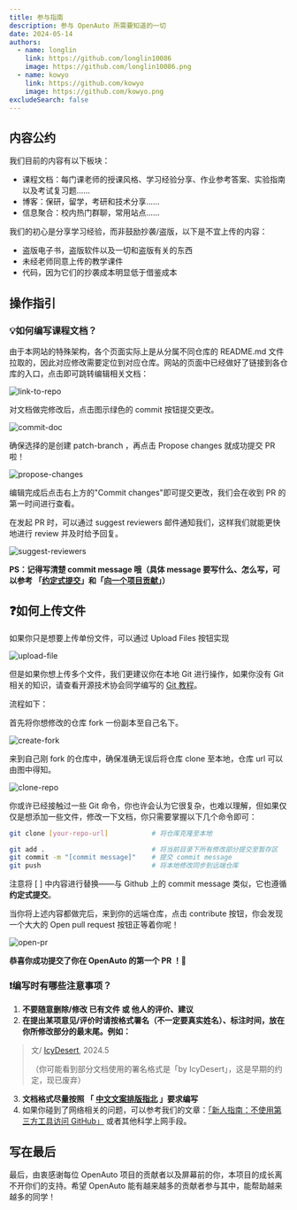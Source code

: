 ```yaml
---
title: 参与指南
description: 参与 OpenAuto 所需要知道的一切
date: 2024-05-14
authors:
  - name: longlin
    link: https://github.com/longlin10086
    image: https://github.com/longlin10086.png
  - name: kowyo
    link: https://github.com/kowyo
    image: https://github.com/kowyo.png
excludeSearch: false
---
```


## 内容公约

我们目前的内容有以下板块：

- 课程文档：每门课老师的授课风格、学习经验分享、作业参考答案、实验指南以及考试复习题……
- 博客：保研，留学，考研和技术分享……
- 信息聚合：校内热门群聊，常用站点……

我们的初心是分享学习经验，而非鼓励抄袭/盗版，以下是不宜上传的内容：

- 盗版电子书，盗版软件以及一切和盗版有关的东西
- 未经老师同意上传的教学课件
- 代码，因为它们的抄袭成本明显低于借鉴成本

## 操作指引

### 💡如何编写课程文档？

由于本网站的特殊架构，各个页面实际上是从分属不同仓库的 README.md 文件拉取的，因此对应修改需要定位到对应仓库。网站的页面中已经做好了链接到各仓库的入口，点击即可跳转编辑相关文档：

![link-to-repo](link-to-repo.png)

对文档做完修改后，点击图示绿色的 commit 按钮提交更改。

![commit-doc](commit-doc.png)

确保选择的是创建 patch-branch ，再点击 Propose changes 就成功提交 PR 啦！

![propose-changes](propose-changes.png)

编辑完成后点击右上方的"Commit changes"即可提交更改，我们会在收到 PR 的第一时间进行查看。

在发起 PR 时，可以通过 suggest reviewers 邮件通知我们，这样我们就能更快地进行 review 并及时给予回复。

![suggest-reviewers](suggest-reviewers.png)

**PS：记得写清楚 commit message 哦（具体 message 要写什么、怎么写，可以参考 「[约定式提交](https://www.conventionalcommits.org/zh-hans/v1.0.0/)」和「[向一个项目贡献](https://git-scm.com/book/zh/v2/%E5%88%86%E5%B8%83%E5%BC%8F-Git-%E5%90%91%E4%B8%80%E4%B8%AA%E9%A1%B9%E7%9B%AE%E8%B4%A1%E7%8C%AE)」）**

## ❓如何上传文件

如果你只是想要上传单份文件，可以通过 Upload Files 按钮实现

![upload-file](upload-files.png)

但是如果你想上传多个文件，我们更建议你在本地 Git 进行操作，如果你没有 Git 相关的知识，请查看开源技术协会同学编写的 [Git 教程](https://wiki.osa.moe/guide-for-beginner/git-tutorial/)。

流程如下：

首先将你想修改的仓库 fork 一份副本至自己名下。

![create-fork](create-fork.png)

来到自己刚 fork 的仓库中，确保准确无误后将仓库 clone 至本地，仓库 url 可以由图中得知。

![clone-repo](clone-repo.png)

你或许已经接触过一些 Git 命令，你也许会认为它很复杂，也难以理解，但如果仅仅是想添加一些文件，修改一下文档，你只需要掌握以下几个命令即可：

```bash
git clone [your-repo-url]           # 将仓库克隆至本地

git add .                           # 将当前目录下所有修改部分提交至暂存区
git commit -m "[commit message]"    # 提交 commit message
git push                            # 将本地修改同步到远端仓库

```

注意将 [ ] 中内容进行替换——与 Github 上的 commit message 类似，它也遵循 **约定式提交**。

当你将上述内容都做完后，来到你的远端仓库，点击 contribute 按钮，你会发现一个大大的 Open pull request 按钮正等着你呢！

![open-pr](open-pr.png)

**恭喜你成功提交了你在 OpenAuto 的第一个 PR ！🎉**

### ❗️编写时有哪些注意事项？

1. **不要随意删除/修改 已有文件 或 他人的评价、建议**
2. **在提出某项意见/评价时请按格式署名（不一定要真实姓名）、标注时间，放在你所修改部分的最末尾。例如：**

> 文/ [IcyDesert](https://github.com/IcyDesert), 2024.5
>
> （你可能看到部分文档使用的署名格式是「by IcyDesert」，这是早期的约定，现已废弃）

3. **文档格式尽量按照 「 [中文文案排版指北](https://github.com/sparanoid/chinese-copywriting-guidelines) 」要求编写**
4. 如果你碰到了网络相关的问题，可以参考我们的文章：[「新人指南：不使用第三方工具访问 GitHub」](https://hoa.moe/blog/access-github/) 或者其他科学上网手段。


## 写在最后

最后，由衷感谢每位 OpenAuto 项目的贡献者以及屏幕前的你，本项目的成长离不开你们的支持。希望 OpenAuto 能有越来越多的贡献者参与其中，能帮助越来越多的同学！
